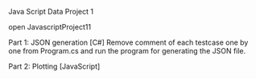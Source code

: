 Java Script Data Project 1

open JavascriptProject11
 
Part 1: JSON generation [C#]
Remove comment of each testcase one by one from Program.cs and run the program for generating the JSON file.

Part 2: Plotting [JavaScript]

